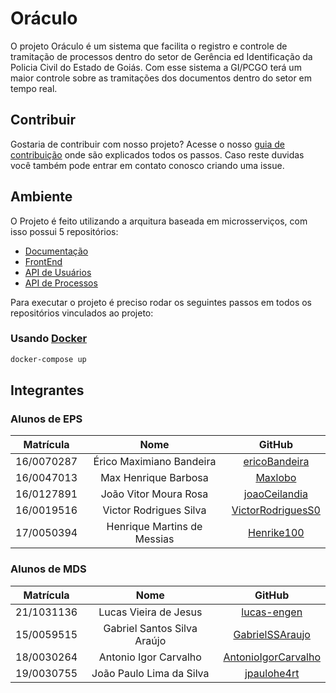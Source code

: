 # Oráculo

O projeto Oráculo é um sistema que facilita o registro e controle de tramitação de processos dentro do setor de Gerência ed Identificação da Policia Civil do Estado de Goiás. Com esse sistema a GI/PCGO terá um maior controle sobre as tramitações dos documentos dentro do setor em tempo real.

## Contribuir

Gostaria de contribuir com nosso projeto? Acesse o nosso [guia de contribuição](docs/CONTRIBUTING.md) onde são explicados todos os passos.
Caso reste duvidas você também pode entrar em contato conosco criando uma issue.

## Ambiente

O Projeto é feito utilizando a arquitura baseada em microsserviços, com isso possui 5 repositórios:

- [Documentação](https://github.com/fga-eps-mds/2021.1-Oraculo)
- [FrontEnd](https://github.com/fga-eps-mds/2021.1-Oraculo-FrontEnd)
- [API de Usuários](https://github.com/fga-eps-mds/2021.1-Oraculo-Profile)
- [API de Processos](https://github.com/fga-eps-mds/2021.1-Oraculo-Processos)

Para executar o projeto é preciso rodar os seguintes passos em todos os repositórios vinculados ao projeto:

### Usando [Docker](https://www.docker.com/products/docker-desktop)

```bash
docker-compose up
```

## Integrantes

### Alunos de EPS

| Matrícula  |            Nome             |                          GitHub                           |
| :--------: | :-------------------------: | :-------------------------------------------------------: |
| 16/0070287 |  Érico Maximiano Bandeira   |     [ericoBandeira](https://github.com/ericoBandeira)     |
| 16/0047013 |    Max Henrique Barbosa     |           [Maxlobo](https://github.com/Maxlobo)           |
| 16/0127891 |    João Vitor Moura Rosa    |     [joaoCeilandia](https://github.com/joaoCeilandia)     |
| 16/0019516 |   Victor Rodrigues Silva    | [VictorRodriguesS0](https://github.com/VictorRodriguesS0) |
| 17/0050394 | Henrique Martins de Messias |        [Henrike100](https://github.com/Henrike100)        |

### Alunos de MDS

| Matrícula  |            Nome             |                            GitHub                             |
| :--------: | :-------------------------: | :-----------------------------------------------------------: |
| 21/1031136 |    Lucas Vieira de Jesus    |         [lucas-engen](https://github.com/lucas-engen)         |
| 15/0059515 | Gabriel Santos Silva Araújo |     [GabrielSSAraujo](https://github.com/GabrielSSAraujo)     |
| 18/0030264 |    Antonio Igor Carvalho    | [AntonioIgorCarvalho](https://github.com/AntonioIgorCarvalho) |
| 19/0030755 |  João Paulo Lima da Silva   |         [jpaulohe4rt](https://github.com/jpaulohe4rt)         |
